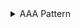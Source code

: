 <details>
  <summary>AAA Pattern</summary>

### Vitest 사용
 
```javascript

it("should summerize all number values in an array", () => {
    // Arrange
    const numbers = [1,5456,3]

    // Act
    const result  = add(numbers);

    // Assert
    const expectedResult = numbers.reduce(
        (preValue, calValue) => 
        preValue + calValue, 0
    )
    expect(result).toBe(expectedResult); 
});

it("should yield NaN if a least one invalud number is provided", () => {
    const inputs = ['invalid', 1];

    const result = add(inputs);

    expect(result).toBeNaN(inputs);
})

it("should yield a correct sum if an array of numeric string values are provided", () => {
    const numbers = ['1','2'];

    const result = add(numbers);

    const expectedResult = numbers.reduce(
        (preValue, calValue) => 
        preValue + calValue, 0
    )
    expect(result).toBe(3); 
})
```

#### Arrange
- 테스트에 필요한 모든 것을 설정, 변수 초기화, 객체 생성 등 데스트할 함수의 입력 데이터는 준비하는 단계
- 테스트 환경 조성


####  Act
- 실제로 테스트할 행동을 수행, 액트 단계는 함수 호출이나 메서드 실행을 포함 한다.
- 테스트의 핵심 부분으로, 실제 결과를 생성하는 단계

####  Assert
- 결과를 검증하는 단계, 기대하는 결과와 실제 결과를 비교하여 테스트의 성공여부를 판단하는 단계이다.

</details>